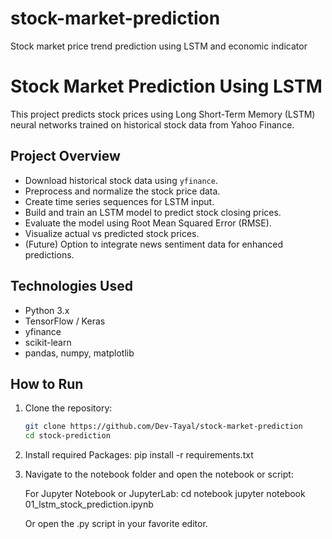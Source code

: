 # stock-market-prediction
Stock market price trend prediction using LSTM and economic indicator

# Stock Market Prediction Using LSTM

This project predicts stock prices using Long Short-Term Memory (LSTM) neural networks trained on historical stock data from Yahoo Finance.

## Project Overview

- Download historical stock data using `yfinance`.
- Preprocess and normalize the stock price data.
- Create time series sequences for LSTM input.
- Build and train an LSTM model to predict stock closing prices.
- Evaluate the model using Root Mean Squared Error (RMSE).
- Visualize actual vs predicted stock prices.
- (Future) Option to integrate news sentiment data for enhanced predictions.

## Technologies Used

- Python 3.x
- TensorFlow / Keras
- yfinance
- scikit-learn
- pandas, numpy, matplotlib

## How to Run

1. Clone the repository:

   ```bash
   git clone https://github.com/Dev-Tayal/stock-market-prediction
   cd stock-prediction

2. Install required Packages:
   pip install -r requirements.txt

3. Navigate to the notebook folder and open the notebook or script:

   For Jupyter Notebook or JupyterLab:
      cd notebook
      jupyter notebook 01_lstm_stock_prediction.ipynb

   Or open the .py script in your favorite editor.
